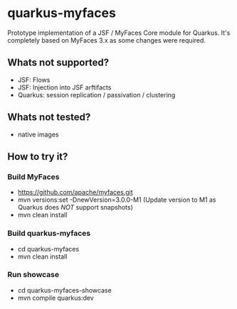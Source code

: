 # quarkus-myfaces

Prototype implementation of a JSF / MyFaces Core module for Quarkus.
It's completely based on MyFaces 3.x as some changes were required.

## Whats not supported?
- JSF: Flows
- JSF: Injection into JSF arftifacts
- Quarkus: session replication / passivation / clustering

## Whats not tested?
- native images

## How to try it?

### Build MyFaces
- https://github.com/apache/myfaces.git
- mvn versions:set -DnewVersion=3.0.0-M1 (Update version to M1 as Quarkus does _NOT_ support snapshots)
- mvn clean install

### Build quarkus-myfaces
- cd quarkus-myfaces
- mvn clean install

### Run showcase
- cd quarkus-myfaces-showcase
- mvn compile quarkus:dev
